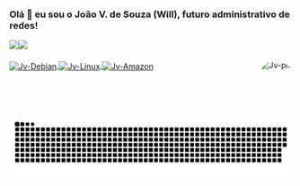 ### Olá 👋 eu sou o João V. de Souza (Will), futuro administrativo de redes!

<div align="center-left">
  <a href="https://github.com/jvwill">
  <img height="160em" src="https://github-readme-stats.vercel.app/api?username=jvwill&show_icons=true&icon_color=00BFFF&border_color=000000&theme=radical&include_all_commits=true&count_private=true&border_radius=20"/><img height="120em" src="https://github-readme-stats.vercel.app/api/top-langs/?username=jvwill&layout=compact&langs_count=7&theme=radical&icon_color=00BFFF&border_color=000000&border_radius=20"/>
</div>
  <div style="display: inline_block"><br>
        <img align="center" alt="Jv-Debian" height="50" width="50" src="https://cdn.jsdelivr.net/gh/devicons/devicon/icons/debian/debian-plain.svg">
        <img align="center" alt="Jv-Linux" height="50" width="50" src="https://cdn.jsdelivr.net/gh/devicons/devicon/icons/linux/linux-original.svg">
        <img align="center" alt="Jv-Amazon" height="50" width="50" src="https://cdn.jsdelivr.net/gh/devicons/devicon/icons/amazonwebservices/amazonwebservices-original.svg">
       <img align="right" alt="Jv-pic" height="100" style="border-radius:50px;" src="https://avatars.githubusercontent.com/u/61891017?v=4">
</div>
  
  ##
  
![Snake animation](https://github.com/jvwill/jvwill/blob/output/github-contribution-grid-snake.svg)

  <!-- 
  
   Backup de codigos e informações futuras

   <img align="center" alt="Jv-Debian" height="50" width="50" src="https://cdn.jsdelivr.net/gh/devicons/devicon/icons/debian/debian-plain.svg">
   <img align="center" alt="Jv-Linux" height="50" width="50" src="https://cdn.jsdelivr.net/gh/devicons/devicon/icons/linux/linux-original.svg">
   <img align="center" alt="Jv-Amazon" height="50" width="50" src="https://cdn.jsdelivr.net/gh/devicons/devicon/icons/amazonwebservices/amazonwebservices-original.svg">
   <img align="center" alt="Jv-Docker" height="50" width="50" src="https://cdn.jsdelivr.net/gh/devicons/devicon/icons/docker/docker-original-wordmark.svg">
   <img align="center" alt="Jv-GoogleCloud" height="50" width="50" src="https://cdn.jsdelivr.net/gh/devicons/devicon/icons/googlecloud/googlecloud-original.svg">
   <img align="center" alt="Jv-Ubuntu" height="50" width="50" src="https://cdn.jsdelivr.net/gh/devicons/devicon/icons/ubuntu/ubuntu-plain.svg">
   <img align="center" alt="Jv-****" height="50" width="50" src="https://cdn.jsdelivr.net/gh/devicons/devicon/icons/kubernetes/kubernetes-plain.svg"> 
   
  themes: dark, radical, merko, gruvbox, tokyonight, onedark, cobalt, synthwave, highcontrast, dracula
  -->
